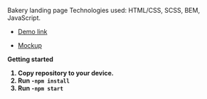 Bakery landing page
Technologies used: HTML/CSS, SCSS, BEM, JavaScript.

- [Demo link](https://Anton-Karpena.github.io/layout_bakery)

- [Mockup](https://www.figma.com/file/dY3izAm0Vspsmra4lQWQIP/Bakerlab-(FE)?node-id=11342%3A1335)

<strong>Getting started<strong>

1) Copy repository to your device.
2) Run ```-npm install```
3) Run ```-npm start```